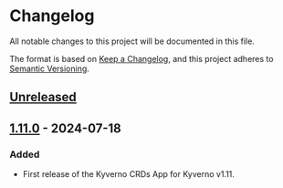 # Changelog

All notable changes to this project will be documented in this file.

The format is based on [Keep a Changelog](https://keepachangelog.com/en/1.0.0/),
and this project adheres to [Semantic Versioning](https://semver.org/spec/v2.0.0.html).

## [Unreleased]

## [1.11.0] - 2024-07-18

### Added

- First release of the Kyverno CRDs App for Kyverno v1.11.

[Unreleased]: https://github.com/giantswarm/kyverno-crds/compare/v1.11.0...HEAD
[1.11.0]: https://github.com/giantswarm/kyverno-crds/releases/tag/v1.11.0
